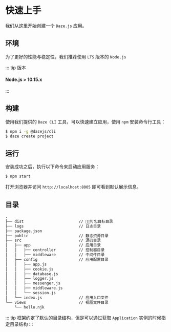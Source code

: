 # 快速上手
我们从这里开始创建一个 `Daze.js` 应用。

## 环境
为了更好的性能与稳定性，我们推荐使用 `LTS` 版本的 `Node.js`

::: tip 版本
#### Node.js > 10.15.x
:::
 
## 构建
使用我们提供的 `Daze CLI` 工具，可以快速建立应用，使用 `npm` 安装命令行工具：
```bash
$ npm i -g @dazejs/cli
$ daze create project
```

## 运行
安装成功之后，执行以下命令来启动应用服务：
```bash
$ npm start
```

打开浏览器并访问 `http://localhost:8005` 即可看到默认展示信息。

## 目录

```txt
.
├── dist                        // 打包目标目录
├── logs                        // 日志目录
├── package.json
├── public                      // 静态资源目录
├── src                         // 源码目录
│   ├── app                     // 应用目录
│   │   ├── controller          // 控制器目录
│   │   ├── middleware          // 中间件目录
│   ├── config                  // 应用配置目录
│   │   ├── app.js
│   │   ├── cookie.js
│   │   ├── database.js
│   │   ├── logger.js
│   │   ├── messenger.js
│   │   ├── middleware.js
│   │   └── session.js
│   └── index.js                // 应用入口文件
└── views                       // 视图文件目录
    └── hello.njk
```

::: tip
框架约定了默认的目录结构，但是可以通过获取 `Application` 实例的时候指定目录结构
:::